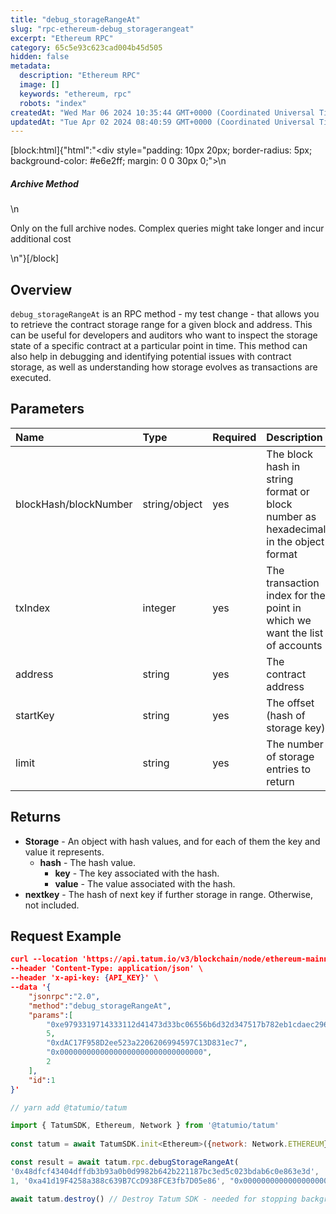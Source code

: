 ```yaml
---
title: "debug_storageRangeAt"
slug: "rpc-ethereum-debug_storagerangeat"
excerpt: "Ethereum RPC"
category: 65c5e93c623cad004b45d505
hidden: false
metadata: 
  description: "Ethereum RPC"
  image: []
  keywords: "ethereum, rpc"
  robots: "index"
createdAt: "Wed Mar 06 2024 10:35:44 GMT+0000 (Coordinated Universal Time)"
updatedAt: "Tue Apr 02 2024 08:40:59 GMT+0000 (Coordinated Universal Time)"
---
```

[block:html]{"html":"<div style=\"padding: 10px 20px; border-radius: 5px; background-color: #e6e2ff; margin: 0 0 30px 0;\">\n  <h5>Archive Method</h5>\n  <p>Only on the full archive nodes. Complex queries might take longer and incur additional cost</p>\n</div>"}[/block]

## Overview

`debug_storageRangeAt` is an RPC method - my test change - that allows you to retrieve the contract storage range for a given block and address. This can be useful for developers and auditors who want to inspect the storage state of a specific contract at a particular point in time. This method can also help in debugging and identifying potential issues with contract storage, as well as understanding how storage evolves as transactions are executed.

## Parameters

| Name                  | Type          | Required | Description                                                                         |
| :-------------------- | :------------ | :------- | :---------------------------------------------------------------------------------- |
| blockHash/blockNumber | string/object | yes      | The block hash in string format or block number as hexadecimal in the object format |
| txIndex               | integer       | yes      | The transaction index for the point in which we want the list of accounts           |
| address               | string        | yes      | The contract address                                                                |
| startKey              | string        | yes      | The offset (hash of storage key)                                                    |
| limit                 | string        | yes      | The number of storage entries to return                                             |

## Returns

- **Storage** - An object with hash values, and for each of them the key and value it represents.
  - **hash** - The hash value.
    - **key** - The key associated with the hash.
    - **value** - The value associated with the hash.
- **nextkey** - The hash of next key if further storage in range. Otherwise, not included.

## Request Example

```json cURL
curl --location 'https://api.tatum.io/v3/blockchain/node/ethereum-mainnet/' \
--header 'Content-Type: application/json' \
--header 'x-api-key: {API_KEY}' \
--data '{
    "jsonrpc":"2.0",
    "method":"debug_storageRangeAt",
    "params":[
        "0xe9793319714333112d41473d33bc06556b6d32d347517b782eb1cdaec296a20b",
        5,
        "0xdAC17F958D2ee523a2206206994597C13D831ec7",
        "0x00000000000000000000000000000000",
        2
    ],
    "id":1
}'
```
```javascript JS SDK
// yarn add @tatumio/tatum

import { TatumSDK, Ethereum, Network } from '@tatumio/tatum'
  
const tatum = await TatumSDK.init<Ethereum>({network: Network.ETHEREUM})

const result = await tatum.rpc.debugStorageRangeAt(
'0x48dfcf43404dffdb3b93a0b0d9982b642b221187bc3ed5c023bdab6c0e863e3d',
1, '0xa41d19F4258a388c639B7CcD938FCE3fb7D05e86', "0x0000000000000000000000000000000000000000000000000000000000000000", 1)

await tatum.destroy() // Destroy Tatum SDK - needed for stopping background jobs
```
